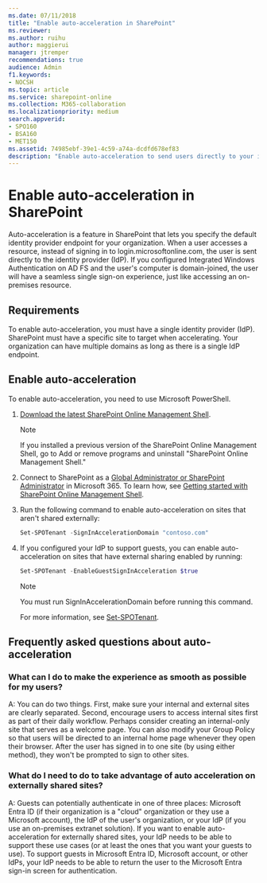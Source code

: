 ```yaml
---
ms.date: 07/11/2018
title: "Enable auto-acceleration in SharePoint"
ms.reviewer: 
ms.author: ruihu
author: maggierui
manager: jtremper
recommendations: true
audience: Admin
f1.keywords:
- NOCSH
ms.topic: article
ms.service: sharepoint-online
ms.collection: M365-collaboration
ms.localizationpriority: medium
search.appverid:
- SPO160
- BSA160
- MET150
ms.assetid: 74985ebf-39e1-4c59-a74a-dcdfd678ef83
description: "Enable auto-acceleration to send users directly to your identity provider to sign in."
---
```


# Enable auto-acceleration in SharePoint

Auto-acceleration is a feature in SharePoint that lets you specify the default identity provider endpoint for your organization. When a user accesses a resource, instead of signing in to login.microsoftonline.com, the user is sent directly to the identity provider (IdP). If you configured Integrated Windows Authentication on AD FS and the user's computer is domain-joined, the user will have a seamless single sign-on experience, just like accessing an on-premises resource.
  
## Requirements

To enable auto-acceleration, you must have a single identity provider (IdP). SharePoint must have a specific site to target when accelerating. Your organization can have multiple domains as long as there is a single IdP endpoint.
   
## Enable auto-acceleration

To enable auto-acceleration, you need to use Microsoft PowerShell. 
 
1. [Download the latest SharePoint Online Management Shell](https://go.microsoft.com/fwlink/p/?LinkId=255251).

    > [!NOTE]
    > If you installed a previous version of the SharePoint Online Management Shell, go to Add or remove programs and uninstall "SharePoint Online Management Shell." 

2. Connect to SharePoint as a [Global Administrator or SharePoint Administrator](./sharepoint-admin-role.md) in Microsoft 365. To learn how, see [Getting started with SharePoint Online Management Shell](/powershell/sharepoint/sharepoint-online/connect-sharepoint-online).

3. Run the following command to enable auto-acceleration on sites that aren't shared externally:

    ```PowerShell
    Set-SPOTenant -SignInAccelerationDomain "contoso.com"
    ```

4. If you configured your IdP to support guests, you can enable auto-acceleration on sites that have external sharing enabled by running:
  
    ```PowerShell
    Set-SPOTenant -EnableGuestSignInAcceleration $true
    ```

    > [!NOTE]
    > You must run SignInAccelerationDomain before running this command. 
      
    For more information, see [Set-SPOTenant](/powershell/module/sharepoint-online/Set-SPOTenant).
  
  
## Frequently asked questions about auto-acceleration
<a name="FAQ"> </a>

### What can I do to make the experience as smooth as possible for my users?

A: You can do two things. First, make sure your internal and external sites are clearly separated. Second, encourage users to access internal sites first as part of their daily workflow. Perhaps consider creating an internal-only site that serves as a welcome page. You can also modify your Group Policy so that users will be directed to an internal home page whenever they open their browser. After the user has signed in to one site (by using either method), they won't be prompted to sign to other sites.
  
### What do I need to do to take advantage of auto acceleration on externally shared sites?

A: Guests can potentially authenticate in one of three places: Microsoft Entra ID (if their organization is a "cloud" organization or they use a Microsoft account), the IdP of the user's organization, or your IdP (if you use an on-premises extranet solution). If you want to enable auto-acceleration for externally shared sites, your IdP needs to be able to support these use cases (or at least the ones that you want your guests to use). To support guests in Microsoft Entra ID, Microsoft account, or other IdPs, your IdP needs to be able to return the user to the Microsoft Entra sign-in screen for authentication.
